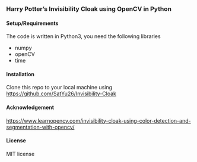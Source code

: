 ### Harry Potter’s Invisibility Cloak using OpenCV in Python

#### Setup/Requirements
The code is written in Python3, you need the following libraries

* numpy
* openCV
* time

#### Installation
Clone this repo to your local machine using https://github.com/SatYu26/Invisibility-Cloak

#### Acknowledgement
https://www.learnopencv.com/invisibility-cloak-using-color-detection-and-segmentation-with-opencv/

#### License
MIT license
